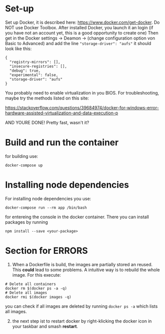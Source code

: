 # Set-up

Set up Docker, it is described here: https://www.docker.com/get-docker.
Do NOT use Docker Toolbox.
After installed Docker, you launch it an login (if you have not an account yet, this is a good opportunity to create one)
Then get in the Docker settings -> Deamon -> (change configuration option von Basic to Advanced) and add the line `"storage-driver": "aufs"` it should look like this:

```
{
  "registry-mirrors": [],
  "insecure-registries": [],
  "debug": true,
  "experimental": false,
  "storage-driver": "aufs"
}
```

You probably need to enable virtualization in you BIOS.
For troubleshooting, maybe try the methods listed on this site:

https://stackoverflow.com/questions/39684974/docker-for-windows-error-hardware-assisted-virtualization-and-data-execution-p

AND YOURE DONE! Pretty fast, wasn't it?

# Build and run the container

for building use:

```
docker-compose up
```

# Installing node dependencies

For installing node dependencies you use:

```
docker-compose run --rm app /bin/bash
```

for entereing the console in the docker container. There you can install packages by running

```
npm install --save <your-package>
```

<!-- for building use:
```
docker build -t app .
```
do not forget the `.`. to run the image use:
```
docker run app
```
if you want to run docker and exit in the ubuntu shell, this can be done with the command:
```
docker run -it app bash
```
-->

# Section for ERRORS

1.  When a Dockerfile is build, the images are partially stored an reused. This **could** lead to some problems. A intuitive way is to rebuild the whole image. For this execute:

```
# Delete all containers
docker rm $(docker ps -a -q)
# Delete all images
docker rmi $(docker images -q)
```

you can check if all images are deleted by running `docker ps -a` which lists all images.

2.  the next step ist to restart docker by right-klicking the docker icon in your taskbar and smash **restart**.
    <!--

# How to update

## Meteor

Meteor can be updated bei replacing in the Dockerfile the `<version>` with the version you want to use.

```
RUN curl https://install.meteor.com/?release=<version> | sed s/--progress-bar/-sL/g | /bin/sh
```

```
RUN cp "/home/meteor/.meteor/packages/meteor-tool/1.7.0_1/mt-os.linux.x86_64/scripts/admin/launch-meteor" /usr/bin/meteor
```

-->
